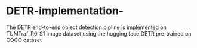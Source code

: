 # DETR-implementation-
The DETR end-to-end  object detection pipline is implemented on TUMTraf_R0_S1 image dataset using the hugging face DETR pre-trained on COCO dataset 
